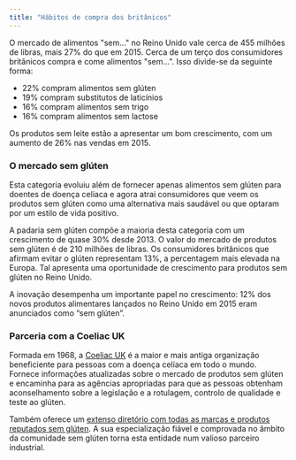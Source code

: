 ```yaml
---
title: "Hábitos de compra dos britânicos"
---
```

O mercado de alimentos "sem..." no Reino Unido vale cerca de 455 milhões de libras, mais 27% do que em 2015.
Cerca de um terço dos consumidores britânicos compra e come alimentos "sem...". Isso divide-se da seguinte forma:
- 22% compram alimentos sem glúten
- 19% compram substitutos de laticínios
- 16% compram alimentos sem trigo
- 16% compram alimentos sem lactose

Os produtos sem leite estão a apresentar um bom crescimento, com um aumento de 26% nas vendas em 2015.

### O mercado sem glúten

Esta categoria evoluiu além de fornecer apenas alimentos sem glúten para doentes de doença celíaca e agora atrai consumidores que veem os produtos sem glúten como uma alternativa mais saudável ou que optaram por um estilo de vida positivo.

A padaria sem glúten compõe a maioria desta categoria com um crescimento de quase 30% desde 2013.  O valor do mercado de produtos sem glúten é de 210 milhões de libras. Os consumidores britânicos que afirmam evitar o glúten representam 13%, a percentagem mais elevada na Europa. Tal apresenta uma oportunidade de crescimento para produtos sem glúten no Reino Unido.			

A inovação desempenha um importante papel no crescimento: 12% dos novos produtos alimentares lançados no Reino Unido em 2015 eram anunciados como “sem glúten”.

### Parceria com a Coeliac UK

Formada em 1968, a [Coeliac UK](https://www.coeliac.org.uk/) é a maior e mais antiga organização beneficiente para pessoas com a doença celíaca em todo o mundo. Fornece informações atualizadas sobre o mercado de produtos sem glúten e encaminha para as agências apropriadas para que as pessoas obtenham aconselhamento sobre a legislação e a rotulagem, controlo de qualidade e teste ao glúten.

Também oferece um [extenso diretório com todas as marcas e produtos reputados sem glúten](https://www.coeliac.org.uk/gluten-free-diet-and-lifestyle/food-shopping/food-and-drink-directory/). A sua especialização fiável e comprovada no âmbito da comunidade sem glúten torna esta entidade num valioso parceiro industrial.
